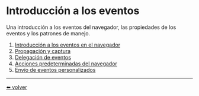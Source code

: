 # Introducción a los eventos

Una introducción a los eventos del navegador, las propiedades de los eventos y los patrones de manejo.

1.  [Introducción a los eventos en el navegador](https://github.com/VictorHugoAguilar/javascript-interview-questions-explained/blob/main/theory-event/introduction-browser-events/readme.md#que-handlers-se-ejecutan)
2.  [Propagación y captura](https://github.com/VictorHugoAguilar/javascript-interview-questions-explained/blob/main/theory-event/bubbling-and-capturing/readme.md)
3.  [Delegación de eventos]()
4.  [Acciones predeterminadas del navegador](https://github.com/VictorHugoAguilar/javascript-interview-questions-explained/blob/main/theory-event/default-browser-action/readme.md)
5.  [Envío de eventos personalizados](https://github.com/VictorHugoAguilar/javascript-interview-questions-explained/blob/main/theory-event/dispatch-events/readme.md)

---
[⬅️ volver](https://github.com/VictorHugoAguilar/javascript-interview-questions-explained/blob/main/readme.md)
